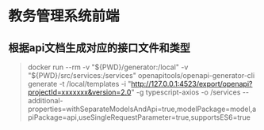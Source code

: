 # 教务管理系统前端
## 根据api文档生成对应的接口文件和类型
> docker run --rm -v "${PWD}/generator:/local" -v "${PWD}/src/services:/services" openapitools/openapi-generator-cli generate -t /local/templates -i "http://127.0.0.1:4523/export/openapi?projectId=xxxxxxx&version=2.0" -g typescript-axios -o /services --additional-properties=withSeparateModelsAndApi=true,modelPackage=model,apiPackage=api,useSingleRequestParameter=true,supportsES6=true